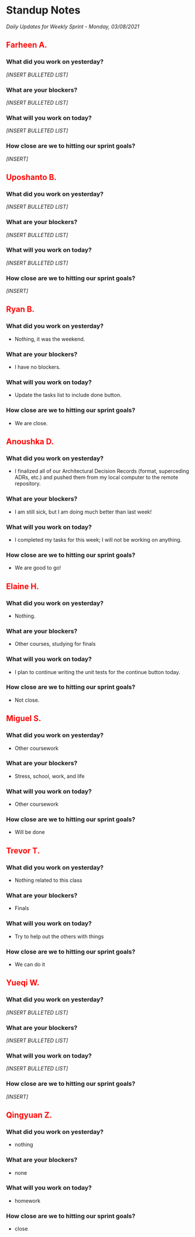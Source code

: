 # Standup Notes
*Daily Updates for Weekly Sprint - Monday, 03/08/2021*

## <span style="color: red;">Farheen A.</span> 

### What did you work on yesterday?
*[INSERT BULLETED LIST]*

### What are your blockers?
*[INSERT BULLETED LIST]*

### What will you work on today?
*[INSERT BULLETED LIST]*

### How close are we to hitting our sprint goals?
*[INSERT]*

## <span style="color: red;">Uposhanto B.</span> 

### What did you work on yesterday?
*[INSERT BULLETED LIST]*

### What are your blockers?
*[INSERT BULLETED LIST]*

### What will you work on today?
*[INSERT BULLETED LIST]*

### How close are we to hitting our sprint goals?
*[INSERT]*

## <span style="color: red;">Ryan B.</span>

### What did you work on yesterday?
- Nothing, it was the weekend.

### What are your blockers?
- I have no blockers.

### What will you work on today?
- Update the tasks list to include done button.

### How close are we to hitting our sprint goals?
- We are close.

## <span style="color: red;">Anoushka D.</span>

### What did you work on yesterday?
- I finalized all of our Architectural Decision Records (format, superceding ADRs, etc.) and pushed them from my local computer to the remote repository.

### What are your blockers?
- I am still sick, but I am doing much better than last week!

### What will you work on today?
- I completed my tasks for this week; I will not be working on anything.

### How close are we to hitting our sprint goals?
- We are good to go!

## <span style="color: red;">Elaine H.</span>

### What did you work on yesterday?
- Nothing.

### What are your blockers?
- Other courses, studying for finals

### What will you work on today?
- I plan to continue writing the unit tests for the continue button today. 

### How close are we to hitting our sprint goals?
- Not close. 

## <span style="color: red;">Miguel S.</span>

### What did you work on yesterday?
- Other coursework

### What are your blockers?
- Stress, school, work, and life

### What will you work on today?
- Other coursework

### How close are we to hitting our sprint goals?
- Will be done

## <span style="color: red;">Trevor T.</span>

### What did you work on yesterday?
- Nothing related to this class

### What are your blockers?
- Finals

### What will you work on today?
- Try to help out the others with things

### How close are we to hitting our sprint goals?
- We can do it

## <span style="color: red;">Yueqi W.</span>

### What did you work on yesterday?
*[INSERT BULLETED LIST]*

### What are your blockers?
*[INSERT BULLETED LIST]*

### What will you work on today?
*[INSERT BULLETED LIST]*

### How close are we to hitting our sprint goals?
*[INSERT]*

## <span style="color: red;">Qingyuan Z.</span>

### What did you work on yesterday?
- nothing

### What are your blockers?
- none

### What will you work on today?
- homework

### How close are we to hitting our sprint goals?
- close
